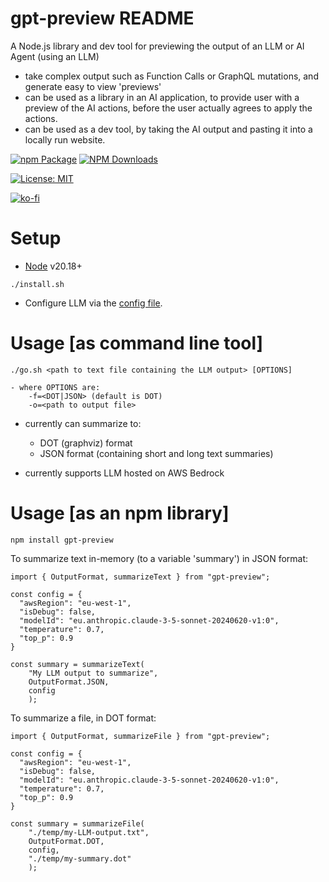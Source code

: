 # gpt-preview README

A Node.js library and dev tool for previewing the output of an LLM or AI Agent (using an LLM)

- take complex output such as Function Calls or GraphQL mutations, and generate easy to view 'previews'
- can be used as a library in an AI application, to provide user with a preview of the AI actions, before the user actually agrees to apply the actions.
- can be used as a dev tool, by taking the AI output and pasting it into a locally run website.

[![npm Package](https://img.shields.io/npm/v/gpt-preview.svg?style=flat-square)](https://www.npmjs.org/package/gpt-preview)
[![NPM Downloads](https://img.shields.io/npm/dm/gpt-preview.svg)](https://npmjs.org/package/gpt-preview)

[![License: MIT](https://img.shields.io/badge/License-MIT-yellow.svg)](https://opensource.org/licenses/MIT)

[![ko-fi](https://ko-fi.com/img/githubbutton_sm.svg)](https://ko-fi.com/K3K73ALBJ)

# Setup

- [Node](https://nodejs.org/en/download/package-manager) v20.18+

```
./install.sh
```

- Configure LLM via the [config file](./config.gpt-preview.json).

# Usage [as command line tool]

```
./go.sh <path to text file containing the LLM output> [OPTIONS]
```

```
- where OPTIONS are:
    -f=<DOT|JSON> (default is DOT)
    -o=<path to output file>
```

- currently can summarize to:

  - DOT (graphviz) format
  - JSON format (containing short and long text summaries)

- currently supports LLM hosted on AWS Bedrock

# Usage [as an npm library]

```
npm install gpt-preview
```

To summarize text in-memory (to a variable 'summary') in JSON format:

```TS
import { OutputFormat, summarizeText } from "gpt-preview";

const config = {
  "awsRegion": "eu-west-1",
  "isDebug": false,
  "modelId": "eu.anthropic.claude-3-5-sonnet-20240620-v1:0",
  "temperature": 0.7,
  "top_p": 0.9
}

const summary = summarizeText(
    "My LLM output to summarize",
    OutputFormat.JSON,
    config
    );
```

To summarize a file, in DOT format:

```TS
import { OutputFormat, summarizeFile } from "gpt-preview";

const config = {
  "awsRegion": "eu-west-1",
  "isDebug": false,
  "modelId": "eu.anthropic.claude-3-5-sonnet-20240620-v1:0",
  "temperature": 0.7,
  "top_p": 0.9
}

const summary = summarizeFile(
    "./temp/my-LLM-output.txt",
    OutputFormat.DOT,
    config,
    "./temp/my-summary.dot"
    );
```
